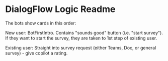 ﻿# DialogFlow Logic Readme

The bots show cards in this order:

New user: 
BotFirstIntro. Contains "sounds good" button (i.e. "start survey"). If they want to start the survey, they are taken to 1st step of existing user.

Existing user:
Straight into survey request (either Teams, Doc, or general survey) - give copilot a rating. 
